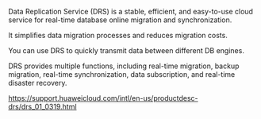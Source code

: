 Data Replication Service (DRS) is a stable, efficient, and easy-to-use cloud service for real-time database online migration and synchronization.

It simplifies data migration processes and reduces migration costs.

You can use DRS to quickly transmit data between different DB engines.

DRS provides multiple functions, including real-time migration, backup migration, real-time synchronization, data subscription, and real-time disaster recovery.

https://support.huaweicloud.com/intl/en-us/productdesc-drs/drs_01_0319.html
